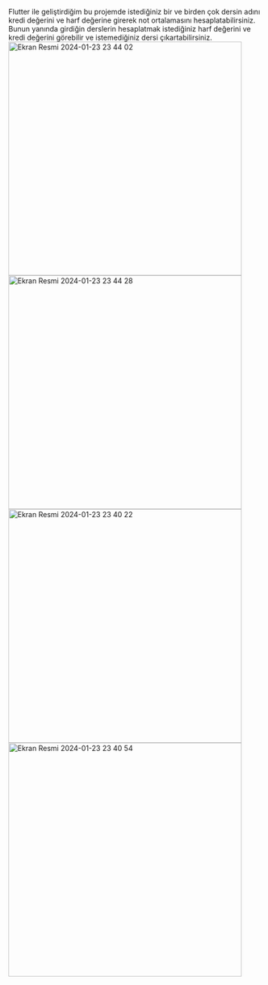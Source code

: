 Flutter ile geliştirdiğim bu projemde istediğiniz bir ve birden çok dersin adını kredi değerini ve harf değerine girerek not ortalamasını hesaplatabilirsiniz. 
Bunun yanında girdiğin derslerin hesaplatmak istediğiniz harf değerini ve kredi değerini görebilir ve istemediğiniz dersi çıkartabilirsiniz.
<img width="462" alt="Ekran Resmi 2024-01-23 23 44 02" src="https://github.com/alierdem06/flutter_dinamik_ortalama_hesapla/assets/103539896/7c965b20-214e-4720-bdd1-5e82bbcc2c6d">
<img width="462" alt="Ekran Resmi 2024-01-23 23 44 28" src="https://github.com/alierdem06/flutter_dinamik_ortalama_hesapla/assets/103539896/78e44a33-a960-4d8b-92c0-1bf974955707">
<img width="462" alt="Ekran Resmi 2024-01-23 23 40 22" src="https://github.com/alierdem06/flutter_dinamik_ortalama_hesapla/assets/103539896/06fd60bb-f5f2-4e13-9e98-32b1aceaddd4">
<img width="462" alt="Ekran Resmi 2024-01-23 23 40 54" src="https://github.com/alierdem06/flutter_dinamik_ortalama_hesapla/assets/103539896/64b1006e-425b-4e34-8b2f-4cd8fea86103">
